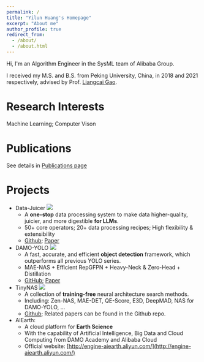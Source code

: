 ```yaml
---
permalink: /
title: "Yilun Huang's Homepage"
excerpt: "About me"
author_profile: true
redirect_from: 
  - /about/
  - /about.html
---
```


Hi, I'm an Algorithm Engineer in the SysML team of Alibaba Group.

I received my M.S. and B.S. from Peking University, China, in 2018 and 2021 respectively, advised by Prof. [Liangcai Gao](https://www.icst.pku.edu.cn/xztd/xztd_01/1222616.htm).

Research Interests
======
Machine Learning; Computer Vison

Publications
======
See details in [Publications page](/publications)

Projects
======
* Data-Juicer ![](https://img.shields.io/github/stars/alibaba/data-juicer)
  * A **one-stop** data processing system to make data higher-quality, juicier, and more digestible **for LLMs**.
  * 50+ core operators; 20+ data processing recipes; High flexibility & extensibility
  * [Github](https://github.com/alibaba/data-juicer); [Paper](https://arxiv.org/abs/2309.02033)
* DAMO-YOLO ![](https://img.shields.io/github/stars/tinyvision/DAMO-YOLO)
  * A fast, accurate, and efficient **object detection** framework, which outperforms all previous YOLO series.
  * MAE-NAS + Efficient RepGFPN + Heavy-Neck & Zero-Head + Distillation
  * [GitHub](https://github.com/tinyvision/DAMO-YOLO); [Paper](https://arxiv.org/abs/2211.15444)
* TinyNAS ![](https://img.shields.io/github/stars/alibaba/lightweight-neural-architecture-search)
  * A collection of **training-free** neural architecture search methods.
  * Including: Zen-NAS, MAE-DET, QE-Score, E3D, DeepMAD, NAS for DAMO-YOLO, ...
  * [Github](https://github.com/alibaba/lightweight-neural-architecture-search); Related papers can be found in the Github repo.
* AIEarth:
  * A cloud platform for **Earth Science**
  * With the capability of Artificial Intelligence, Big Data and Cloud Computing from DAMO Academy and Alibaba Cloud
  * Official website: [http://engine-aiearth.aliyun.com/](http://engine-aiearth.aliyun.com/)

<br/>
<br/>

<script type='text/javascript' id='clustrmaps' src='//cdn.clustrmaps.com/map_v2.js?cl=ffffff&w=600&t=tt&d=gyn9ufo4r9wSYgp5M1ncvmt23stuwHNbdVuZA-7UOZU'></script>